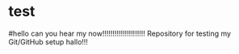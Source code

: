 # test
#hello can you hear my now!!!!!!!!!!!!!!!!!!!!!
Repository for testing my Git/GitHub setup
hallo!!!